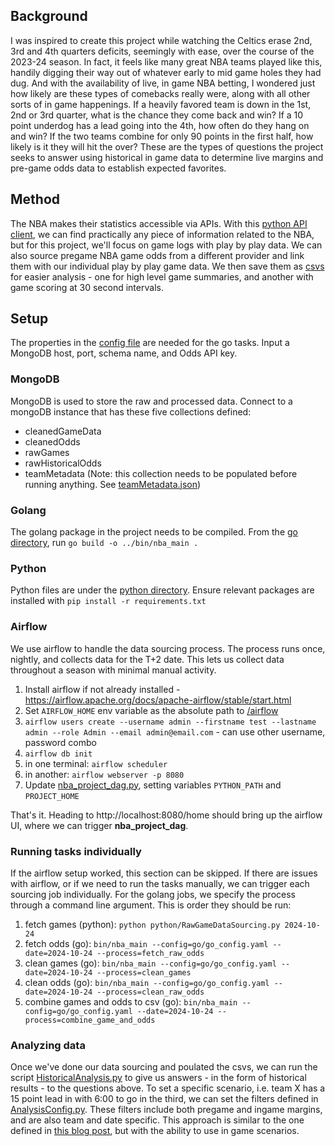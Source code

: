 ## Background

I was inspired to create this project while watching the Celtics erase 2nd, 3rd and 4th quarters deficits, seemingly with ease, over the course of the 2023-24 season. In fact, it feels like many great NBA teams played like this, handily digging their way out of whatever early to mid game holes they had dug. And with the availability of live, in game NBA betting, I wondered just how likely are these types of comebacks really were, along with all other sorts of in game happenings. If a heavily favored team is down in the 1st, 2nd or 3rd quarter, what is the chance they come back and win? If a 10 point underdog has a lead going into the 4th, how often do they hang on and win? If the two teams combine for only 90 points in the first half, how likely is it they will hit the over? These are the types of questions the project seeks to answer using historical in game data to determine live margins and pre-game odds data to establish expected favorites.
## Method

The NBA makes their statistics accessible via APIs. With this [python API client](https://github.com/swar/nba_api), we can find practically any piece of information related to the NBA, but for this project, we'll focus on game logs with play by play data. We can also source pregame NBA game odds from a different provider and link them with our individual play by play game data. We then save them as [csvs](csvs) for easier analysis - one for high level game summaries, and another with game scoring at 30 second intervals.

## Setup

The properties in the [config file](go/go_config.yaml) are needed for the go tasks. Input a MongoDB host, port, schema name, and Odds API key. 

### **MongoDB**

MongoDB is used to store the raw and processed data. Connect to a mongoDB instance that has these five collections defined:
* cleanedGameData
* cleanedOdds
* rawGames
* rawHistoricalOdds
* teamMetadata (Note: this collection needs to be populated before running anything. See [teamMetadata.json](mongodb/teamMetadata.json))

### **Golang** 

The golang package in the project needs to be compiled. From the [go directory](go), run `go build -o ../bin/nba_main .`

### **Python** 

Python files are under the [python directory](python). Ensure relevant packages are installed with `pip install -r requirements.txt`

### **Airflow**

We use airflow to handle the data sourcing process. The process runs once, nightly, and collects data for the T+2 date. This lets us collect data throughout a season with minimal manual activity.
1. Install airflow if not already installed - https://airflow.apache.org/docs/apache-airflow/stable/start.html
2. Set `AIRFLOW_HOME` env variable as the absolute path to [/airflow](airflow)
3. `airflow users create --username admin --firstname test --lastname admin --role Admin --email admin@email.com` - can use other username, password combo
4. `airflow db init` 
5. in one terminal: `airflow scheduler` 
6. in another: `airflow webserver -p 8080`
7. Update [nba_project_dag.py](airflow/dags/nba_project_dag.py), setting variables `PYTHON_PATH` and `PROJECT_HOME`

That's it. Heading to http://localhost:8080/home should bring up the airflow UI, where we can trigger **nba_project_dag**. 

### **Running tasks individually** 

If the airflow setup worked, this section can be skipped. If there are issues with airflow, or if we need to run the tasks manually, we can trigger each sourcing job individually. For the golang jobs, we specify the process through a command line argument. This is order they should be run: 
1. fetch games (python): `python python/RawGameDataSourcing.py 2024-10-24`
2. fetch odds (go): `bin/nba_main --config=go/go_config.yaml --date=2024-10-24 --process=fetch_raw_odds`
3. clean games (go): `bin/nba_main --config=go/go_config.yaml --date=2024-10-24 --process=clean_games`
4. clean odds (go): `bin/nba_main --config=go/go_config.yaml --date=2024-10-24 --process=clean_raw_odds`
5. combine games and odds to csv (go): `bin/nba_main --config=go/go_config.yaml --date=2024-10-24 --process=combine_game_and_odds`

### **Analyzing data** 

Once we've done our data sourcing and poulated the csvs, we can run the script [HistoricalAnalysis.py](python/HistoricalAnalysis.py) to give us answers - in the form of historical results - to the questions above. To set a specific scenario, i.e. team X has a 15 point lead in with 6:00 to go in the third, we can set the filters defined in [AnalysisConfig.py](python/AnalysisConfig.py). These filters include both pregame and ingame margins, and are also team and date specific. This approach is similar to the one defined in [this blog post](https://plusevanalytics.wordpress.com/2024/02/02/sampling-using-tightness-and-boost/), but with the ability to use in game scenarios.
